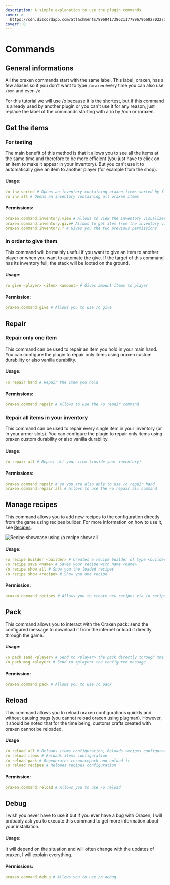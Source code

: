 ```yaml
---
description: A simple explanation to use the plugin commands
cover: >-
  https://cdn.discordapp.com/attachments/896841738621177896/966827022758330398/unknown.png
coverY: 0
---
```


# Commands

## General informations

All the oraxen commands start with the same label. This label, oraxen, has a few aliases so if you don't want to type `/oraxen` every time you can also use `/oxn` and even `/o` .

For this tutorial we will use /o because it is the shortest, but if this command is already used by another plugin or you can't use it for any reason, just replace the label of the commands starting with a /o by /oxn or /oraxen.

## Get the items

### For testing

The main benefit of this method is that it allows you to see all the items at the same time and therefore to be more efficient (you just have to click on an item to make it appear in your inventory). But you can't use it to automatically give an item to another player (for example from the shop).

#### Usage:

```yaml
/o inv sorted # Opens an inventory containing oraxen items sorted by file
/o inv all # Opens an inventory containing all oraxen items
```

#### Permissions:

```yaml
oraxen.command.inventory.view # Allows to view the inventory visualizer
oraxen.command.inventory.give# Allows to get item from the inventory visualizer
oraxen.command.inventory.* # Gives you the two previous permissions
```

### In order to give them

This command will be mainly useful if you want to give an item to another player or when you want to automate the give. If the target of this command has its inventory full, the stack will be looted on the ground.

#### Usage:

```yaml
/o give <player> <item> <amount> # Gives amount items to player
```

#### Permission:

```yaml
oraxen.command.give # Allows you to use /o give
```

## Repair

### Repair only one item

This command can be used to repair an item you hold in your main hand. You can configure the plugin to repair only items using oraxen custom durability or also vanilla durability.

#### Usage:

```yaml
/o repair hand # Repair the item you hold
```

#### Permissions:

```yaml
oraxen.command.repair # Allows to use the /o repair command
```

### Repair all items in your inventory

This command can be used to repair every single item in your inventory (or in your armor slots). You can configure the plugin to repair only items using oraxen custom durability or also vanilla durability.

#### Usage:

```yaml
/o repair all # Repair all your item (inside your inventory)
```

#### Permissions:

```yaml
oraxen.command.repair # so you are also able to use /o repair hand
oraxen.command.repair.all # Allows to use the /o repair all command
```

## Manage recipes

This command allows you to add new recipes to the configuration directly from the game using recipes builder. For more information on how to use it, see [Recipes](recipes.md).&#x20;

![Recipe showcase using /o recipe show all](../.gitbook/assets/recipe\_showcase.png)

#### Usage:

```yaml
/o recipe builder <builder> # Creates a recipe builder of type <builder> and opens it
/o recipe save <name> # Saves your recipe with name <name>
/o recipe show all # Show you the loaded recipes
/o recipe show <recipe> # Show you one recipe
```

#### Permission:

```yaml
oraxen.command.recipes # Allows you to create new recipes via /o recipes
```

## Pack

This command allows you to interact with the Oraxen pack: send the configured message to download it from the internet or load it directly through the game.

#### Usage:

```yaml
/o pack send <player> # Send to <player> the pack directly through the game
/o pack msg <player> # Send to <player> the configured message
```

#### Permission:

```yaml
oraxen.command.pack # Allows you to use /o pack
```

## Reload

This command allows you to reload oraxen configurations quickly and without causing bugs (you cannot reload oraxen using plugman). However, it should be noted that for the time being, customs crafts created with oraxen cannot be reloaded.

#### Usage

```yaml
/o reload all # Reloads items configuration, Reloads recipes configuration, regenerates the pack and upload it
/o reload items # Reloads items configuration
/o reload pack # Regenerates resourcepack and upload it
/o reload recipes # Reloads recipes configuration
```

#### Permission:

```yaml
oraxen.command.reload # Allows you to use /o reload
```

## Debug

I wish you never have to use it but if you ever have a bug with Oraxen, I will probably ask you to execute this command to get more information about your installation.

#### Usage:

It will depend on the situation and will often change with the updates of oraxen, I will explain everything.

#### Permissions:

```yaml
oraxen.command.debug # Allows you to use /o debug
```
